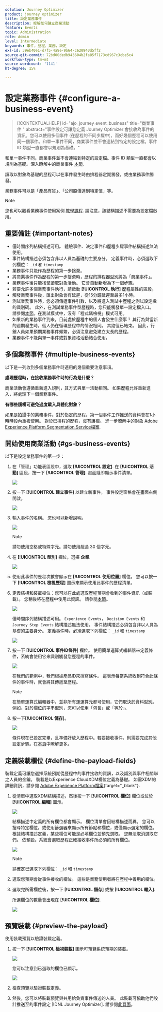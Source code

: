 ```yaml
---
solution: Journey Optimizer
product: journey optimizer
title: 設定業務事件
description: 瞭解如何建立商業活動
feature: Events
topic: Administration
role: Admin
level: Intermediate
keywords: 事件，歷程，業務，設定
exl-id: 39eb40e1-d7f5-4a8e-9b64-c620940d5ff2
source-git-commit: 72bd00dedb943604b2fa85f7173cd967c3cbe5c4
workflow-type: tm+mt
source-wordcount: '1141'
ht-degree: 15%

---
```


# 設定業務事件 {#configure-a-business-event}

>[!CONTEXTUALHELP]
>id="ajo_journey_event_business"
>title="商業事件 "
>abstract="事件設定可讓您定義 Journey Optimizer 會接收為事件的資訊。您可以使用多個事件 (在歷程的不同步驟中)，而好幾個歷程可以使用同一個事件。和單一事件不同，商業事件並不會連結到特定的設定檔。事件 ID 類型一直都會以規則為基礎。"

和單一事件不同，商業事件並不會連結到特定的設定檔。事件 ID 類型一直都會以規則為基礎。深入瞭解中的商業事件 [本節](../event/about-events.md).

讀取以對象為基礎的歷程可以在事件發生時由排程器定期觸發，或由業務事件觸發。

業務事件可以是「產品有貨」、「公司股價達到特定值」等。

>[!NOTE]
>
>您也可以觀看業務事件使用案例 [教學課程](https://experienceleague.adobe.com/docs/journey-optimizer-learn/tutorials/create-journeys/use-case-business-event.html). 請注意，該結構描述不需要為設定檔啟用。

## 重要備註 {#important-notes}

* 僅時間序列結構描述可用。 體驗事件、決定事件和歷程步驟事件結構描述無法使用。
* 事件結構描述必須包含非以人員為基礎的主要身分。 定義事件時，必須選取下列欄位： `_id` 和 `timestamp`
* 業務事件只能作為歷程的第一步捨棄。
* 將商業事件作為歷程的第一步捨棄時，歷程的排程器型別將為「商業事件」。
* 業務事件後只能捨棄讀取對象活動。 它會自動新增為下一個步驟。
* 若要允許多個業務事件執行，請啟動 **[!UICONTROL 執行]** 歷程屬性的區段。
* 觸發業務事件後，匯出對象會有延遲，從15分鐘延遲至最多1小時。
* 測試業務事件時，您必須傳遞事件引數，以及將進入測試中歷程之測試設定檔的識別碼。 此外，在測試業務事件型歷程時，您只能觸發單一設定檔入口。 請參閱[本節](../building-journeys/testing-the-journey.md#test-business)。在測試模式中，沒有「程式碼檢視」模式可用。
* 如果新的業務事件到來，目前處於歷程中的個人會發生什麼事？ 其行為與當新的週期發生時，個人仍在循環歷程中的情況相同。 其路徑已結束。 因此，行銷人員如果預期業務事件頻繁，必須注意避免建立太長的歷程。
* 業務事件不能與單一事件或對象資格活動結合使用。

## 多個業務事件 {#multiple-business-events}

以下是一列收到多個業務事件時適用的幾個重要注意事項。

**處理歷程時，在接收業務事件時的行為是什麼？**

商業活動會遵循重新進入規則，其方式與單一活動相同。 如果歷程允許重新進入，將處理下一個業務事件。

**有哪些護欄可避免過度載入具體化對象？**

如果是拍攝中的業務事件，對於指定的歷程，第一個事件工作推送的資料會在1小時時段內重複使用。 對於已排程的歷程，沒有護欄。 進一步瞭解中的對象 [Adobe Experience Platform Segmentation Service檔案](https://experienceleague.adobe.com/docs/experience-platform/segmentation/home.html?lang=zh-Hant).

## 開始使用商業活動 {#gs-business-events}

以下是設定業務事件的第一步：

1. 在「管理」功能表區段中，選取 **[!UICONTROL 設定]**. 在  **[!UICONTROL 活動]** 區段，按一下 **[!UICONTROL 管理]**. 畫面隨即顯示事件清單。

   ![](assets/jo-event1.png)

1. 按一下 **[!UICONTROL 建立事件]** 以建立新事件。 事件設定窗格會在畫面右側開啟。

   ![](assets/jo-event2.png)

1. 輸入事件的名稱。 您也可以新增說明。

   ![](assets/jo-event3-business.png)

   >[!NOTE]
   >
   >請勿使用空格或特殊字元。請勿使用超過 30 個字元。

1. 在 **[!UICONTROL 型別]** 欄位，選擇 **企業**.

   ![](assets/jo-event3bis-business.png)

1. 使用此事件的歷程次數會顯示在 **[!UICONTROL 使用位置]** 欄位。 您可以按一下 **[!UICONTROL 檢視歷程]** 圖示來顯示使用此事件的歷程清單。

1. 定義結構和裝載欄位：您可以在此處選取歷程預期會收到的事件資訊（或裝載）。 您稍後將在歷程中使用此資訊。 請參閱[本節](../event/about-creating-business.md#define-the-payload-fields)。

   ![](assets/jo-event5-business.png)

   僅時間序列結構描述可用。 `Experience Events`， `Decision Events` 和 `Journey Step Events` 結構描述無法使用。 事件結構描述必須包含非以人員為基礎的主要身分。 定義事件時，必須選取下列欄位： `_id` 和 `timestamp`

   ![](assets/test-profiles-4.png)

1. 按一下 **[!UICONTROL 事件ID條件]** 欄位。 使用簡單運算式編輯器來定義條件，系統會使用它來識別觸發您歷程的事件。

   ![](assets/jo-event6-business.png)

   在我們的範例中，我們根據產品ID來撰寫條件。 這表示每當系統收到符合此條件的事件時，就會將其傳遞至歷程。

   >[!NOTE]
   >
   >在簡單運算式編輯器中，並非所有運運算元都可使用，它們取決於資料型別。 例如，對於欄位的字串型別，您可以使用「包含」或「等於」。

1. 按一下&#x200B;**[!UICONTROL 儲存]**。

   ![](assets/journey7-business.png)

   條件現在已設定完畢，且準備好放入歷程中。若要接收事件，則需要完成其他設定步驟。在[本頁](../event/additional-steps-to-send-events-to-journey.md)中瞭解更多。

## 定義裝載欄位 {#define-the-payload-fields}

裝載定義可讓您選擇系統預期從歷程中的事件接收的資訊，以及識別與事件相關聯之人員的金鑰。 裝載是以Experience CloudXDM欄位定義為基礎。 如需XDM的詳細資訊，請參閱 [Adobe Experience Platform檔案](https://experienceleague.adobe.com/docs/experience-platform/xdm/home.html?lang=zh-Hant){target="_blank"}.

1. 從清單中選取XDM結構描述，然後按一下 **[!UICONTROL 欄位]** 欄位或位於 **[!UICONTROL 編輯]** 圖示。

   ![](assets/journey8-business.png)

   結構描述中定義的所有欄位都會顯示。 欄位清單會因結構描述而異。 您可以搜尋特定欄位，或使用篩選器來顯示所有節點和欄位，或僅顯示選定的欄位。 根據結構描述定義，某些欄位可能是必填欄位並預先選取。 您無法取消選取它們。 依預設，系統會選取歷程正確接收事件所必須的所有欄位。

   ![](assets/journey9-business.png)

   >[!NOTE]
   >
   > 請確定已選取下列欄位： `_id` 和 `timestamp`

1. 選取您預期會從事件接收的欄位。 這些是業務使用者將在歷程中善用的欄位。

1. 選取完所需欄位後，按一下 **[!UICONTROL 儲存]** 或按 **[!UICONTROL 輸入]**.

   所選欄位的數量會出現在 **[!UICONTROL 欄位]**.

   ![](assets/journey12-business.png)

## 預覽裝載 {#preview-the-payload}

使用裝載預覽以驗證裝載定義。

1. 按一下 **[!UICONTROL 檢視裝載]** 圖示可預覽系統預期的裝載。

   ![](assets/journey13-business.png)

   您可以注意到已選取的欄位已顯示。

   ![](assets/journey14-business.png)

1. 檢查預覽以驗證裝載定義。

1. 然後，您可以將裝載預覽與共用給負責事件傳送的人員。 此裝載可協助他們設計推送至的事件設定 [!DNL Journey Optimizer]. 請參閱[此頁面](../event/additional-steps-to-send-events-to-journey.md)。
